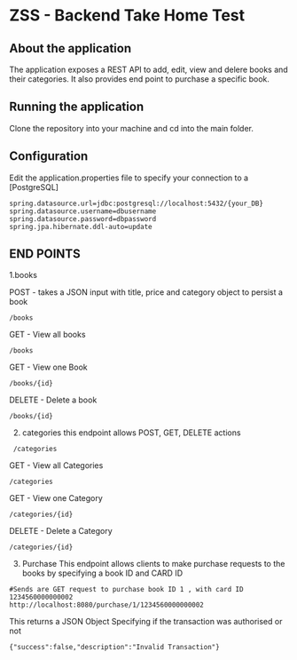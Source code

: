 # ZSS - Backend Take Home Test

## About the application 
The application exposes a  REST API to add, edit, view and delere books and  their categories.
It also provides end point to purchase a specific book.

## Running the application 
Clone the repository into your machine and cd into the main folder.

## Configuration 

Edit the application.properties file  to specify your connection to a [PostgreSQL]  
```
spring.datasource.url=jdbc:postgresql://localhost:5432/{your_DB}
spring.datasource.username=dbusername
spring.datasource.password=dbpassword
spring.jpa.hibernate.ddl-auto=update

```

## END POINTS 

1.books 

  POST -  takes a JSON input with title, price and category object to persist a book 
 ```
 /books
 ```
 GET - View all books 
 ```
 /books
 ```
 GET - View one Book
 ```
 /books/{id}
 ```
 DELETE - Delete a book 
 
 ```
 /books/{id}
 ```
 
2. categories  this endpoint allows  POST, GET, DELETE actions 

```
 /categories
 ```
 GET - View all Categories 
 ```
 /categories
 ```
 GET - View one Category
 ```
 /categories/{id}
 ```
 DELETE - Delete a Category 
 
 ```
 /categories/{id}
 ```
 3. Purchase 
 This endpoint allows clients to make purchase requests to the books by specifying a book ID and CARD ID 
 
 ```
 #Sends are GET request to purchase book ID 1 , with card ID  1234560000000002
 http://localhost:8080/purchase/1/1234560000000002
 ```

This returns a JSON Object Specifying if the transaction was authorised or not 

```
{"success":false,"description":"Invalid Transaction"}
```
